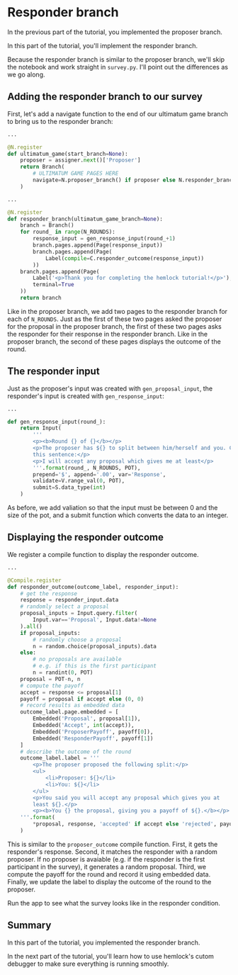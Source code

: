 # Responder branch

In the previous part of the tutorial, you implemented the proposer branch.

In this part of the tutorial, you'll implement the responder branch.

Because the responder branch is similar to the proposer branch, we'll skip the notebook and work straight in `survey.py`. I'll point out the differences as we go along.

## Adding the responder branch to our survey

First, let's add a navigate function to the end of our ultimatum game branch to bring us to the responder branch:

```python
...

@N.register
def ultimatum_game(start_branch=None):
    proposer = assigner.next()['Proposer']
    return Branch(
        # ULTIMATUM GAME PAGES HERE
        navigate=N.proposer_branch() if proposer else N.responder_branch()
    )

...

@N.register
def responder_branch(ultimatum_game_branch=None):
    branch = Branch()
    for round_ in range(N_ROUNDS):
        response_input = gen_response_input(round_+1)
        branch.pages.append(Page(response_input))
        branch.pages.append(Page(
            Label(compile=C.responder_outcome(response_input))
        ))
    branch.pages.append(Page(
        Label('<p>Thank you for completing the hemlock tutorial!</p>'),
        terminal=True        
    ))
    return branch
```

Like in the proposer branch, we add two pages to the responder branch for each of `N_ROUNDS`. Just as the first of these two pages asked the proposer for the proposal in the proposer branch, the first of these two pages asks the responder for their response in the responder branch. Like in the proposer branch, the second of these pages displays the outcome of the round.

## The responder input

Just as the proposer's input was created with `gen_proposal_input`, the responder's input is created with `gen_response_input`:

```python
...

def gen_response_input(round_):
    return Input(
        '''
        <p><b>Round {} of {}</b></p>
        <p>The proposer has ${} to split between him/herself and you. Complete
        this sentence:</p>
        <p>I will accept any proposal which gives me at least</p>
        '''.format(round_, N_ROUNDS, POT),
        prepend='$', append='.00', var='Response',
        validate=V.range_val(0, POT),
        submit=S.data_type(int)
    )
```

As before, we add valiation so that the input must be between 0 and the size of the pot, and a submit function which converts the data to an integer.

## Displaying the responder outcome

We register a compile function to display the responder outcome.

```python
...

@Compile.register
def responder_outcome(outcome_label, responder_input):
    # get the response
    response = responder_input.data
    # randomly select a proposal
    proposal_inputs = Input.query.filter(
        Input.var=='Proposal', Input.data!=None
    ).all()
    if proposal_inputs:
        # randomly choose a proposal
        n = random.choice(proposal_inputs).data
    else:
        # no proposals are available
        # e.g. if this is the first participant
        n = randint(0, POT)
    proposal = POT-n, n
    # compute the payoff
    accept = response <= proposal[1]
    payoff = proposal if accept else (0, 0)
    # record results as embedded data
    outcome_label.page.embedded = [
        Embedded('Proposal', proposal[1]),
        Embedded('Accept', int(accept)),
        Embedded('ProposerPayoff', payoff[0]),
        Embedded('ResponderPayoff', payoff[1])
    ]
    # describe the outcome of the round
    outcome_label.label = '''
        <p>The proposer proposed the following split:</p>
        <ul>
            <li>Proposer: ${}</li>
            <li>You: ${}</li>
        </ul>
        <p>You said you will accept any proposal which gives you at 
        least ${}.</p>
        <p><b>You {} the proposal, giving you a payoff of ${}.</b></p>
    '''.format(
        *proposal, response, 'accepted' if accept else 'rejected', payoff[1]
    )
```

This is similar to the `proposer_outcome` compile function. First, it gets the responder's response. Second, it matches the responder with a random proposer. If no proposer is avaiable (e.g. if the responder is the first participant in the survey), it generates a random proposal. Third, we compute the payoff for the round and record it using embedded data. Finally, we update the label to display the outcome of the round to the proposer.

Run the app to see what the survey looks like in the responder condition.

## Summary

In this part of the tutorial, you implemented the responder branch.

In the next part of the tutorial, you'll learn how to use hemlock's cutom debugger to make sure everything is running smoothly.